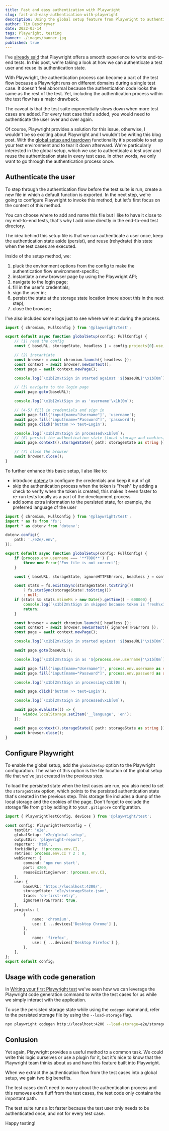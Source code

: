 ```yaml
---
title: Fast and easy authentication with Playwright
slug: fast-and-easy-authentication-with-playwright
description: Using the global setup feature from Playwright to authenticate a test user and reuse its authentication state throughout your test suite.
author: Tim Deschryver
date: 2022-03-14
tags: Playwright, testing
banner: ./images/banner.jpg
published: true
---
```


I've [already said](https://timdeschryver.dev/blog?q=playwright) that Playwright offers a smooth experience to write end-to-end tests. In this post, we're taking a look at how we can authenticate a test user and reuse its authentication state.

With Playwright, the authentication process can become a part of the test flow because a Playwright runs on different domains during a single test case. It doesn't feel abnormal because the authentication code looks the same as the rest of the test. Yet, including the authentication process within the test flow has a major drawback.

The caveat is that the test suite exponentially slows down when more test cases are added. For every test case that's added, you would need to authenticate the user over and over again.

Of course, Playwright provides a solution for this issue, otherwise, I wouldn't be so exciting about Playwright and I wouldn't be writing this blog post. With the [global setup and teardown](https://playwright.dev/docs/test-advanced#global-setup-and-teardown) functionality it's possible to set up your test environment and to tear it down afterward. We're particularly interested in the global setup, which we use to authenticate a test user and reuse the authentication state in every test case.
In other words, we only want to go through the authentication process once.

## Authenticate the user

To step through the authentication flow before the test suite is run, create a new file in which a default function is exported.
In the next step, we're going to configure Playwright to invoke this method, but let's first focus on the content of this method.

You can choose where to add and name this file but I like to have it close to my end-to-end tests, that's why I add mine directly in the end-to-end test directory.

The idea behind this setup file is that we can authenticate a user once, keep the authentication state aside (persist), and reuse (rehydrate) this state when the test cases are executed.

Inside of the setup method, we:

1. pluck the environment options from the config to make the authentication flow environment-specific;
2. instantiate a new browser page by using the Playwright API;
3. navigate to the login page;
4. fill in the user's credentials;
5. sign the user in;
6. persist the state at the storage state location (more about this in the next step);
7. close the browser;

I've also included some logs just to see where we're at during the process.

```ts:e2e/global-setup.ts
import { chromium, FullConfig } from '@playwright/test';

export default async function globalSetup(config: FullConfig) {
    // (1) read the config
    const { baseURL, storageState, headless } = config.projects[0].use;

    // (2) instantiate
    const browser = await chromium.launch({ headless });
    const context = await browser.newContext();
    const page = await context.newPage();

    console.log(`\x1b[2m\tSign in started against '${baseURL}'\x1b[0m`);

    // (3) navigate to the login page
    await page.goto(baseURL);

    console.log(`\x1b[2m\tSign in as 'username'\x1b[0m`);

    // (4-5) fill in credentials and sign in
    await page.fill('input[name="Username"]', 'username');
    await page.fill('input[name="Password"]', 'password');
    await page.click('button >> text=Login');

    console.log(`\x1b[2m\tSign in processed\x1b[0m`);
    // (6) persist the authentication state (local storage and cookies)
    await page.context().storageState({ path: storageState as string });

    // (7) close the browser
    await browser.close();
}
```

To further enhance this basic setup, I also like to:

- introduce [dotenv](https://www.npmjs.com/package/dotenv) to configure the credentials and keep it out of git
- skip the authentication process when the token is "fresh" by adding a check to verify when the token is created, this makes it even faster to re-run tests locally as a part of the development process
- add some extra information to the persisted state, for example, the preferred language of the user

```ts{5-7,16-22,43-45}:e2e/global-setup.ts
import { chromium, FullConfig } from '@playwright/test';
import * as fs from 'fs';
import * as dotenv from 'dotenv';

dotenv.config({
    path: './e2e/.env',
});

export default async function globalSetup(config: FullConfig) {
    if (process.env.username === '**TODO**') {
        throw new Error('Env file is not correct');
    }

    const { baseURL, storageState, ignoreHTTPSErrors, headless } = config.projects[0].use;

    const stats = fs.existsSync(storageState!.toString())
        ? fs.statSync(storageState!.toString())
        : null;
    if (stats && stats.mtimeMs > new Date().getTime() - 600000) {
        console.log(`\x1b[2m\tSign in skipped because token is fresh\x1b[0m`);
        return;
    }

    const browser = await chromium.launch({ headless });
    const context = await browser.newContext({ ignoreHTTPSErrors });
    const page = await context.newPage();

    console.log(`\x1b[2m\tSign in started against '${baseURL}'\x1b[0m`);

    await page.goto(baseURL!);

    console.log(`\x1b[2m\tSign in as '${process.env.username}'\x1b[0m`);

    await page.fill('input[name="Username"]', process.env.username as string);
    await page.fill('input[name="Password"]', process.env.password as string);

    console.log(`\x1b[2m\tSign in processing\x1b[0m`);

    await page.click('button >> text=Login');

    console.log(`\x1b[2m\tSign in processed\x1b[0m`);

    await page.evaluate(() => {
        window.localStorage.setItem('__language', 'en');
    });

    await page.context().storageState({ path: storageState as string });
    await browser.close();
}
```

## Configure Playwright

To enable the global setup, add the `globalSetup` option to the Playwright configuration.
The value of this option is the file location of the global setup file that we've just created in the previous step.

To load the persisted state when the test cases are run, you also need to set the `storageState` option, which points to the persisted authentication state that's created in the previous step. This storage file includes a dump of the local storage and the cookies of the page. Don't forget to exclude the storage file from git by adding it to your `.gitignore` configuration.

```ts{5,17}:playwright.config.ts
import { PlaywrightTestConfig, devices } from '@playwright/test';

const config: PlaywrightTestConfig = {
    testDir: 'e2e',
    globalSetup: 'e2e/global-setup',
    outputDir: 'playwright-report',
    reporter: 'html',
    forbidOnly: !!process.env.CI,
    retries: process.env.CI ? 2 : 0,
    webServer: {
        command: 'npm run start',
        port: 4200,
        reuseExistingServer: !process.env.CI,
    },
    use: {
        baseURL: 'https://localhost:4200/',
        storageState: 'e2e/storageState.json',
        trace: 'on-first-retry',
        ignoreHTTPSErrors: true,
    },
    projects: [
        {
            name: 'chromium',
            use: { ...devices['Desktop Chrome'] },
        },
        {
            name: 'firefox',
            use: { ...devices['Desktop Firefox'] },
        },
    ],
};
export default config;
```

## Usage with code generation

In [Writing your first Playwright test](../writing-your-first-playwright-test/index.md) we've seen how we can leverage the Playwright code generation command to write the test cases for us while we simply interact with the application.

To use the persisted storage state while using the `codegen` command, refer to the persisted storage file by using the `--load-storage` flag.

```bash
npx playwright codegen http://localhost:4200 --load-storage=e2e/storageState.json
```

## Conlusion

Yet again, Playwright provides a useful method to a common task.
We could write this logic ourselves or use a plugin for it, but it's nice to know that the Playwright team thinks about us and have this feature built into Playwright.

When we extract the authentication flow from the test cases into a global setup, we gain two big benefits.

The test cases don't need to worry about the authentication process and this removes extra fluff from the test cases, the test code only contains the important path.

The test suite runs a lot faster because the test user only needs to be authenticated once, and not for every test case.

Happy testing!
